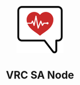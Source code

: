 <div align="center">
  <img width="128" src="./logo.svg">
  <h1 align="center">VRC SA Node</h1>
</div>
